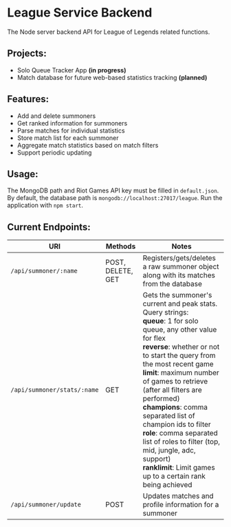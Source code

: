 # League Service Backend

The Node server backend API for League of Legends related functions.

Projects:
---
- Solo Queue Tracker App **(in progress)**
- Match database for future web-based statistics tracking **(planned)**

Features:
---
- Add and delete summoners
- Get ranked information for summoners
- Parse matches for individual statistics
- Store match list for each summoner
- Aggregate match statistics based on match filters
- Support periodic updating

Usage:
---

The MongoDB path and Riot Games API key must be filled in `default.json`.
By default, the database path is `mongodb://localhost:27017/league`.
Run the application with `npm start`.

Current Endpoints:
---
|**URI**|**Methods**|**Notes**|
|---|---|---|
|`/api/summoner/:name`|POST, DELETE, GET|Registers/gets/deletes a raw summoner object along with its matches from the database|
|`/api/summoner/stats/:name`|GET|Gets the summoner's current and peak stats.<br>Query strings:<br>**queue**: 1 for solo queue, any other value for flex<br>**reverse**: whether or not to start the query from the most recent game<br>**limit**: maximum number of games to retrieve (after all filters are performed)<br>**champions**: comma separated list of champion ids to filter<br>**role**: comma separated list of roles to filter (top, mid, jungle, adc, support)<br>**ranklimit**: Limit games up to a certain rank being achieved
|`/api/summoner/update`|POST|Updates matches and profile information for a summoner|
